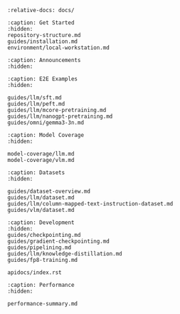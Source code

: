```{include} ../README.md
:relative-docs: docs/
```

```{toctree}
:caption: Get Started
:hidden:
repository-structure.md
guides/installation.md
environment/local-workstation.md
```

<!--
environment/cluster.md
-->

```{toctree}
:caption: Announcements
:hidden:

```

```{toctree}
:caption: E2E Examples
:hidden:

guides/llm/sft.md
guides/llm/peft.md
guides/llm/mcore-pretraining.md
guides/llm/nanogpt-pretraining.md
guides/omni/gemma3-3n.md
```

```{toctree}
:caption: Model Coverage
:hidden:

model-coverage/llm.md
model-coverage/vlm.md
```

```{toctree}
:caption: Datasets
:hidden:

guides/dataset-overview.md
guides/llm/dataset.md
guides/llm/column-mapped-text-instruction-dataset.md
guides/vlm/dataset.md
```

```{toctree}
:caption: Development
:hidden:
guides/checkpointing.md
guides/gradient-checkpointing.md
guides/pipelining.md
guides/llm/knowledge-distillation.md
guides/fp8-training.md

apidocs/index.rst
```

```{toctree}
:caption: Performance
:hidden:

performance-summary.md
```
